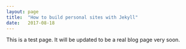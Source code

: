 ```yaml
---
layout: page
title:  "How to build personal sites with Jekyll"
date:   2017-08-18 
---
```


This is a test page. It will be updated to be a real blog page very soon.
